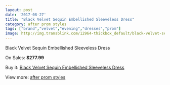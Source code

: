 ```yaml
---
layout: post
date: '2017-08-27'
title: "Black Velvet Sequin Embellished Sleeveless Dress"
category: after prom styles
tags: ["brand","velvet","evening","dresses","prom"]
image: http://img.transblink.com/12964-thickbox_default/black-velvet-sequin-embellished-sleeveless-dress.jpg
---
```

Black Velvet Sequin Embellished Sleeveless Dress

On Sales: **$277.99**
<a href="https://www.transblink.com/en/after-prom-styles/4176-black-velvet-sequin-embellished-sleeveless-dress.html"><amp-img layout="responsive" width="600" height="600" src="//img.transblink.com/12964-thickbox_default/black-velvet-sequin-embellished-sleeveless-dress.jpg" alt="Black Velvet Sequin Embellished Sleeveless Dress 0" /></a>
<a href="https://www.transblink.com/en/after-prom-styles/4176-black-velvet-sequin-embellished-sleeveless-dress.html"><amp-img layout="responsive" width="600" height="600" src="//img.transblink.com/12966-thickbox_default/black-velvet-sequin-embellished-sleeveless-dress.jpg" alt="Black Velvet Sequin Embellished Sleeveless Dress 1" /></a>
<a href="https://www.transblink.com/en/after-prom-styles/4176-black-velvet-sequin-embellished-sleeveless-dress.html"><amp-img layout="responsive" width="600" height="600" src="//img.transblink.com/12965-thickbox_default/black-velvet-sequin-embellished-sleeveless-dress.jpg" alt="Black Velvet Sequin Embellished Sleeveless Dress 2" /></a>

Buy it: [Black Velvet Sequin Embellished Sleeveless Dress](https://www.transblink.com/en/after-prom-styles/4176-black-velvet-sequin-embellished-sleeveless-dress.html "Black Velvet Sequin Embellished Sleeveless Dress")

View more: [after prom styles](https://www.transblink.com/en/55-after-prom-styles "after prom styles")